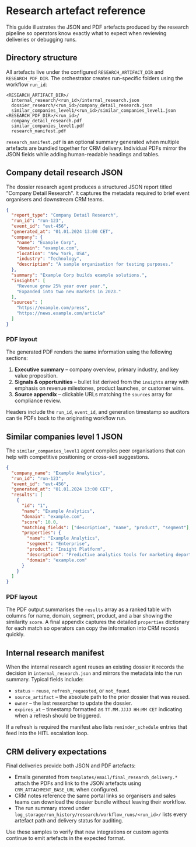 # Research artefact reference

This guide illustrates the JSON and PDF artefacts produced by the research pipeline so
operators know exactly what to expect when reviewing deliveries or debugging runs.

## Directory structure

All artefacts live under the configured `RESEARCH_ARTIFACT_DIR` and `RESEARCH_PDF_DIR`.
The orchestrator creates run-specific folders using the workflow `run_id`:

```
<RESEARCH_ARTIFACT_DIR>/
  internal_research/<run_id>/internal_research.json
  dossier_research/<run_id>/company_detail_research.json
  similar_companies_level1/<run_id>/similar_companies_level1.json
<RESEARCH_PDF_DIR>/<run_id>/
  company_detail_research.pdf
  similar_companies_level1.pdf
  research_manifest.pdf
```

`research_manifest.pdf` is an optional summary generated when multiple artefacts are
bundled together for CRM delivery. Individual PDFs mirror the JSON fields while
adding human-readable headings and tables.

## Company detail research JSON

The dossier research agent produces a structured JSON report titled "Company Detail
Research". It captures the metadata required to brief event organisers and downstream
CRM teams.

```json
{
  "report_type": "Company Detail Research",
  "run_id": "run-123",
  "event_id": "evt-456",
  "generated_at": "01.01.2024 13:00 CET",
  "company": {
    "name": "Example Corp",
    "domain": "example.com",
    "location": "New York, USA",
    "industry": "Technology",
    "description": "A sample organisation for testing purposes."
  },
  "summary": "Example Corp builds example solutions.",
  "insights": [
    "Revenue grew 25% year over year.",
    "Expanded into two new markets in 2023."
  ],
  "sources": [
    "https://example.com/press",
    "https://news.example.com/article"
  ]
}
```

### PDF layout

The generated PDF renders the same information using the following sections:

1. **Executive summary** – company overview, primary industry, and key value proposition.
2. **Signals & opportunities** – bullet list derived from the `insights` array with
   emphasis on revenue milestones, product launches, or customer wins.
3. **Source appendix** – clickable URLs matching the `sources` array for compliance review.

Headers include the `run_id`, `event_id`, and generation timestamp so auditors can tie
PDFs back to the originating workflow run.

## Similar companies level 1 JSON

The `similar_companies_level1` agent compiles peer organisations that can help with
competitive positioning or cross-sell suggestions.

```json
{
  "company_name": "Example Analytics",
  "run_id": "run-123",
  "event_id": "evt-456",
  "generated_at": "01.01.2024 13:00 CET",
  "results": [
    {
      "id": "1",
      "name": "Example Analytics",
      "domain": "example.com",
      "score": 10.0,
      "matching_fields": ["description", "name", "product", "segment"],
      "properties": {
        "name": "Example Analytics",
        "segment": "Enterprise",
        "product": "Insight Platform",
        "description": "Predictive analytics tools for marketing departments.",
        "domain": "example.com"
      }
    }
  ]
}
```

### PDF layout

The PDF output summarises the `results` array as a ranked table with columns for name,
domain, segment, product, and a bar showing the similarity `score`. A final appendix
captures the detailed `properties` dictionary for each match so operators can copy the
information into CRM records quickly.

## Internal research manifest

When the internal research agent reuses an existing dossier it records the decision in
`internal_research.json` and mirrors the metadata into the run summary. Typical fields
include:

- `status` – `reuse`, `refresh_requested`, or `not_found`.
- `source_artifact` – the absolute path to the prior dossier that was reused.
- `owner` – the last researcher to update the dossier.
- `expires_at` – timestamp formatted as `TT.MM.JJJJ HH:MM CET` indicating when a
  refresh should be triggered.

If a refresh is required the manifest also lists `reminder_schedule` entries that feed
into the HITL escalation loop.

## CRM delivery expectations

Final deliveries provide both JSON and PDF artefacts:

- Emails generated from `templates/email/final_research_delivery.*` attach the PDFs and
  link to the JSON artefacts using `CRM_ATTACHMENT_BASE_URL` when configured.
- CRM notes reference the same portal links so organisers and sales teams can download
  the dossier bundle without leaving their workflow.
- The run summary stored under `log_storage/run_history/research/workflow_runs/<run_id>/`
  lists every artefact path and delivery status for auditing.

Use these samples to verify that new integrations or custom agents continue to emit
artefacts in the expected format.
